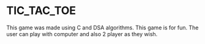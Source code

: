 # TIC_TAC_TOE
This game was made using C and DSA algorithms. This game is for fun. The user can play with computer and also 2 player as they wish.
